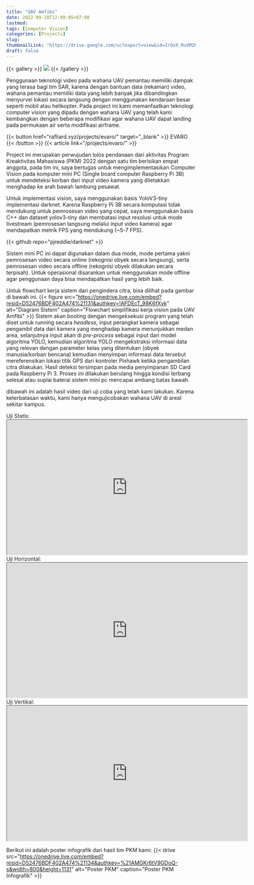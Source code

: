 ```yaml
---
title: "UAV Amfibi"
date: 2022-09-28T12:09:05+07:00
lastmod:
tags: [Computer Vision]
categories: [Projects]
slug:
thumbnailLink: "https://drive.google.com/uc?export=view&id=1rOvX_RuVM2R1qSpDaD5v4I8O_PY7zH5p"
draft: false
---
```


{{< gallery >}}
  <img src="https://onedrive.live.com/embed?resid=D52476BDF402A474%21132&authkey=!AGtsPlaGnBxmCvo" class="grid-w50 md:grid-w33 xl:grid-w50"/>
{{< /gallery >}}

Penggunaan teknologi video pada wahana UAV pemantau memiliki dampak yang terasa bagi tim SAR, karena dengan bantuan data (rekaman) video, wahana pemantau memiliki data yang lebih banyak jika dibandingkan menyurvei lokasi secara langsung dengan menggunakan kendaraan besar seperti mobil atau helikopter. Pada project ini kami memanfaatkan teknologi computer vision yang dipadu dengan wahana UAV yang telah kami kembangkan dengan beberapa modifikasi agar wahana UAV dapat landing pada permukaan air serta modifikasi airframe.

{{< button href="rafliard.xyz/projects/evaro/" target="_blank" >}} EVARO {{< /button >}}
{{< article link="/projects/evaro/" >}}

Project ini merupakan perwujudan lolos pendanaan dari aktivitas Program Kreaktivitas Mahasiswa (PKM) 2022 dengan satu tim berisikan empat anggota, pada tim ini, saya bertugas untuk mengimplementasikan Computer Vision pada komputer mini PC (Single board computer Raspberry Pi 3B) untuk mendeteksi korban dari input video kamera yang diletakkan menghadap ke arah bawah lambung pesawat.

Untuk implementasi vision, saya menggunakan basis YoloV3-tiny implementasi darknet. Karena Raspberry Pi 3B secara komputasi tidak mendukung untuk pemrosesan video yang cepat, saya menggunakan basis C++ dan dataset yolov3-tiny dan membatasi input resolusi untuk mode livestream (pemrosesan langsung melalui input video kamera) agar mendapatkan metrik FPS yang mendukung (~5-7 FPS).

{{< github repo="pjreddie/darknet" >}}

Sistem mini PC ini dapat digunakan dalam dua mode, mode pertama yakni pemrosesan video secara online (rekognisi obyek secara langsung), serta pemrosesan video secara offline (rekognisi obyek dilakukan secara terpisah). Untuk operasional disarankan untuk menggunakan mode offline agar penggunaan daya bisa mendapatkan hasil yang lebih baik.

Untuk flowchart kerja sistem dari pengindera citra, bisa dilihat pada gambar di bawah ini.
{{< figure
    src="https://onedrive.live.com/embed?resid=D52476BDF402A474%21131&authkey=!AFDEcT_98K6fXvk"
    alt="Diagram Sistem"
    caption="Flowchart simplifikasi kerja vision pada UAV Amfibi"
    >}}
Sistem akan booting dengan mengeksekusi program yang telah diset untuk running secara _headless_, input perangkat kamera sebagai pengambil data dari kamera yang menghadap kamera menunjukkan medan area, selanjutnya input akan di _pre-process_ sebagai input dari model algoritma YOLO, kemudian algoritma YOLO mengekstraksi informasi data yang relevan dengan parameter kelas yang ditentukan (obyek manusia/korban bencana) kemudian menyimpan informasi data tersebut mereferensikan lokasi titik GPS dari kontroler Pixhawk ketika pengambilan citra dilakukan. Hasil deteksi tersimpan pada media penyimpanan SD Card pada Raspberry Pi 3. Proses ini dilakukan berulang hingga kondisi terbang selesai atau suplai baterai sistem mini pc mencapai ambang batas bawah.

dibawah ini adalah hasil video dari uji coba yang telah kami lakukan. Karena keterbatasan waktu, kami hanya mengujicobakan wahana UAV di areal sekitar kampus.

Uji Statis:<iframe src="https://drive.google.com/file/d/1h1-m4DplsvcgpHVSnmM812SnqZ08IKCZ/preview" width="640" height="360" class="max-w-prose mb-20" allow="autoplay" allowfullscreen></iframe>
Uji Horizontal:<iframe src="https://drive.google.com/file/d/1j09x9fVix6wY8g5hmPhqTY33EhSPujMN/preview" width="640" height="360" class="max-w-prose mb-20" allow="autoplay" allowfullscreen></iframe>
Uji Vertikal:<iframe src="https://drive.google.com/file/d/1yDpbiVFlFkXGyZKOs61JnQa8b50IFTAy/preview" width="640" height="360" class="max-w-prose mb-20" allow="autoplay" allowfullscreen></iframe>

Berikut ini adalah poster infografik dari hasil tim PKM kami:
{{< drive
    src="https://onedrive.live.com/embed?resid=D52476BDF402A474%21134&authkey=%21AMGKr6tV9GDoQ-s&width=800&height=1131"
    alt="Poster PKM"
    caption="Poster PKM Infografik"
    >}}
